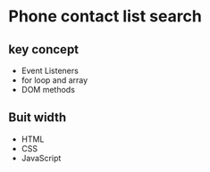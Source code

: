 # Phone contact list search

## key concept

- Event Listeners
- for loop and array
- DOM methods

## Buit width

- HTML
- CSS 
- JavaScript 